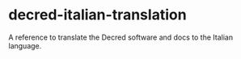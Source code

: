 # decred-italian-translation
A reference to translate the Decred software and docs to the Italian language.
